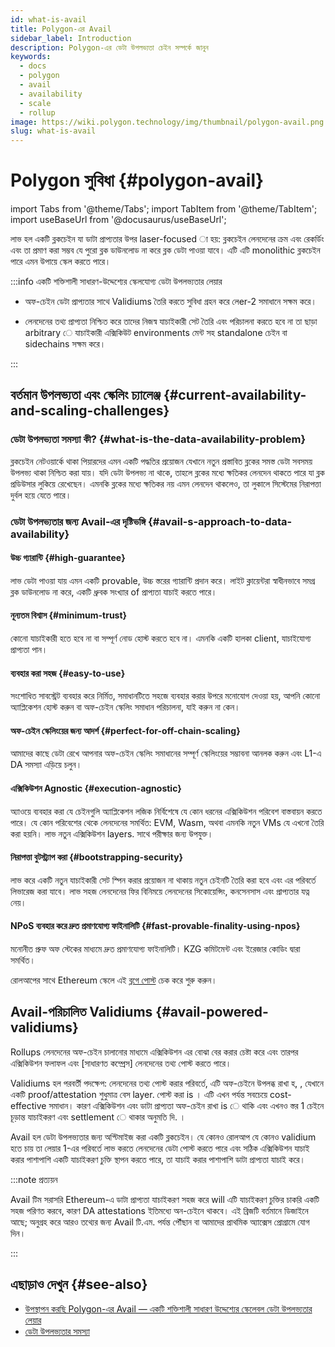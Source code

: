```yaml
---
id: what-is-avail
title: Polygon-এর Avail
sidebar_label: Introduction
description: Polygon-এর ডেটা উপলভ্যতা চেইন সম্পর্কে জানুন
keywords:
  - docs
  - polygon
  - avail
  - availability
  - scale
  - rollup
image: https://wiki.polygon.technology/img/thumbnail/polygon-avail.png
slug: what-is-avail
---
```


# Polygon সুবিধা {#polygon-avail}

import Tabs from '@theme/Tabs';
import TabItem from '@theme/TabItem';
import useBaseUrl from '@docusaurus/useBaseUrl';

লাভ হল একটি ব্লকচেইন যা ডাটা প্রাপ্যতার উপর laser-focused া হয়: ব্লকচেইন লেনদেনের ক্রম এবং রেকর্ডিং এবং তা প্রমাণ করা সম্ভব যে পুরো ব্লক ডাউনলোড না করে ব্লক ডেটা পাওয়া যাবে। এটি এটি monolithic ব্লকচেইন পারে এমন উপায়ে স্কেল করতে পারে।

:::info একটি শক্তিশালী সাধারণ-উদ্দেশ্যের স্কেলযোগ্য ডেটা উপলভ্যতার লেয়ার

* অফ-চেইন ডেটা প্রাপ্যতার সাথে Validiums তৈরি করতে সুবিধা গ্রহন করে লেer-2 সমাধানে সক্ষম করে।

* লেনদেনের তথ্য প্রাপ্যতা নিশ্চিত করে তাদের নিজস্ব যাচাইকারী সেট তৈরি এবং পরিচালনা করতে হবে না তা ছাড়া arbitrary ে যাচাইকারী এক্সিকিউট environments মেন্ট সহ standalone চেইন বা sidechains সক্ষম করে।

:::

## বর্তমান উপলভ্যতা এবং স্কেলিং চ্যালেঞ্জ {#current-availability-and-scaling-challenges}

### ডেটা উপলভ্যতা সমস্যা কী? {#what-is-the-data-availability-problem}

ব্লকচেইন নেটওয়ার্কে থাকা পিয়ারদের এমন একটি পদ্ধতির প্রয়োজন যেখানে নতুন প্রস্তাবিত ব্লকের সমস্ত ডেটা সবসময় উপলভ্য থাকা
নিশ্চিত করা যায়। যদি ডেটা উপলভ্য না থাকে, তাহলে ব্লকের মধ্যে ক্ষতিকর লেনদেন থাকতে পারে
যা ব্লক প্রডিউসার লুকিয়ে রেখেছেন। এমনকি ব্লকের মধ্যে ক্ষতিকর নয় এমন লেনদেন থাকলেও, তা লুকালে সিস্টেমের নিরাপত্তা দুর্বল হয়ে যেতে পারে।

### ডেটা উপলভ্যতার জন্য Avail-এর দৃষ্টিভঙ্গি {#avail-s-approach-to-data-availability}

#### উচ্চ গ্যারান্টি {#high-guarantee}

লাভ ডেটা পাওয়া যায় এমন একটি provable, উচ্চ স্তরের গ্যারান্টি প্রদান করে। লাইট ক্লায়েন্টরা স্বাধীনভাবে সমগ্র ব্লক ডাউনলোড না করে, একটি ধ্রুবক সংখ্যার of প্রাপ্যতা যাচাই করতে পারে।

#### নূন্যতম বিশ্বাস {#minimum-trust}

কোনো যাচাইকারী হতে হবে না বা সম্পূর্ণ নোড হোস্ট করতে হবে না। এমনকি একটি হালকা client, যাচাইযোগ্য প্রাপ্যতা পান।

#### ব্যবহার করা সহজ {#easy-to-use}

সংশোধিত সাবস্ট্রেট ব্যবহার করে নির্মিত, সমাধানটিতে সহজে ব্যবহার করার উপরে মনোযোগ দেওয়া হয়, আপনি কোনো অ্যাপ্লিকেশন হোস্ট করুন বা
অফ-চেইন স্কেলিং সমাধান পরিচালনা, যাই করুন না কেন।

#### অফ-চেইন স্কেলিংয়ের জন্য আদর্শ {#perfect-for-off-chain-scaling}

আমাদের কাছে ডেটা রেখে আপনার অফ-চেইন স্কেলিং সমাধানের সম্পূর্ণ স্কেলিংয়ের সম্ভাবনা আনলক করুন এবং
L1-এ DA সমস্যা এড়িয়ে চলুন।

#### এক্সিকিউশন Agnostic {#execution-agnostic}

অ্যাওয়ে ব্যবহার করা যে চেইনগুলি অ্যাপ্লিকেশন লজিক নির্বিশেষে যে কোন ধরনের এক্সিকিউশন পরিবেশ বাস্তবায়ন করতে পারে। যে কোন পরিবেশের থেকে লেনদেনের সমর্থিত: EVM, Wasm, অথবা এমনকি নতুন VMs যে এখনো তৈরি করা হয়নি। লাভ নতুন এক্সিকিউশন layers. সাথে পরীক্ষার জন্য উপযুক্ত।

#### নিরাপত্তা বুটস্ট্র্যাপ করা {#bootstrapping-security}

লাভ করে একটি নতুন যাচাইকারী সেট স্পিন করার প্রয়োজন না থাকায় নতুন চেইনটি তৈরি করা হবে এবং এর পরিবর্তে লিভারেজ করা যাবে। লাভ সহজ লেনদেনের ফির বিনিময়ে লেনদেনের সিকোয়েন্সিং, কনসেনসাস এবং প্রাপ্যতার যত্ন নেয়।

#### NPoS ব্যবহার করে দ্রুত প্রমাণযোগ্য ফাইনালিটি {#fast-provable-finality-using-npos}

মনোনীত প্রুফ অফ স্টেকের মাধ্যমে দ্রুত প্রমাণযোগ্য ফাইনালিটি। KZG কমিটমেন্ট এবং ইরেজার কোডিং
দ্বারা সমর্থিত।

রোলআপের সাথে Ethereum স্কেলে এই [ব্লগে পোস্ট](https://blog.polygon.technology/polygon-research-ethereum-scaling-with-rollups-8a2c221bf644/) চেক করে শুরু করুন।

## Avail-পরিচালিত Validiums {#avail-powered-validiums}

Rollups লেনদেনের অফ-চেইন চালানোর মাধ্যমে এক্সিকিউশন এর বোঝা বের করার চেষ্টা করে এবং তারপর এক্সিকিউশন ফলাফল এবং [সাধারণত কম্প্রেস] লেনদেনের তথ্য পোস্ট করতে পারে।

Validiums হল পরবর্তী পদক্ষেপ: লেনদেনের তথ্য পোস্ট করার পরিবর্তে, এটি অফ-চেইনে উপলব্ধ রাখা হ, , যেখানে একটি proof/attestation শুধুমাত্র বেস layer. পোস্ট করা is । এটি এখন পর্যন্ত সবচেয়ে cost-effective সমাধান। কারণ এক্সিকিউশন এবং ডাটা প্রাপ্যতা অফ-চেইন রাখা is ে থাকি এবং এখনও স্তর 1 চেইনে চূড়ান্ত যাচাইকরণ এবং settlement ে থাকার অনুমতি দি. ।

Avail হল ডেটা উপলভ্যতার জন্য অপ্টিমাইজ করা একটি ব্লকচেইন। যে কোনও রোলআপ যে কোনও validium হতে চায় তা লেয়ার 1-এর পরিবর্তে লাভ করতে লেনদেনের ডেটা পোস্ট করতে পারে এবং সঠিক এক্সিকিউশন যাচাই করার পাশাপাশি একটি যাচাইকরণ চুক্তি স্থাপন করতে পারে, তা যাচাই করার পাশাপাশি ডাটা প্রাপ্যতা যাচাই করে।

:::note প্রত্যয়ন

Avail টিম সরাসরি Ethereum-এ ডাটা প্রাপ্যতা যাচাইকরণ সহজ করে will এটি যাচাইকরণ চুক্তির চাকরি একটি সহজ পরিণত করবে, কারণ DA attestations ইতিমধ্যে অন-চেইনে থাকবে। এই ব্রিজটি বর্তমানে ডিজাইনে আছে; অনুগ্রহ করে আরও তথ্যের জন্য Avail টি.এম. পর্যন্ত পৌঁছান বা আমাদের প্রাথমিক অ্যাক্সেস প্রোগ্রামে যোগ দিন।

:::

## এছাড়াও দেখুন {#see-also}

* [উপস্থাপন করছি Polygon-এর Avail — একটি শক্তিশালী সাধারণ উদ্দেশ্যের স্কেলেবল ডেটা উপলভ্যতার লেয়ার](https://polygontech.medium.com/introducing-avail-by-polygon-a-robust-general-purpose-scalable-data-availability-layer-98bc9814c048)
* [ডেটা উপলভ্যতার সমস্যা](https://blog.polygon.technology/the-data-availability-problem-6b74b619ffcc/)
